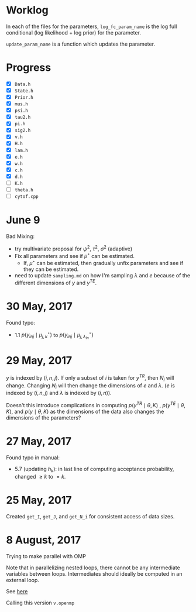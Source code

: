 # Worklog

In each of the files for the parameters, `log_fc_param_name` is the
log full conditional (log likelihood + log prior) for the parameter. 

`update_param_name` is a function which updates the parameter.

# Progress
- [x] `Data.h`
- [x] `State.h`
- [x] `Prior.h`
- [x] `mus.h`
- [x] `psi.h`
- [x] `tau2.h`
- [x] `pi.h`
- [x] `sig2.h`
- [x] `v.h`
- [x] `H.h`
- [x] `lam.h`
- [x] `e.h`
- [x] `w.h`
- [x] `c.h`
- [x] `d.h`
- [ ] `K.h`
- [ ] `theta.h`
- [ ] `cytof.cpp`

# June 9
Bad Mixing:
  - try multivariate proposal for $\psi^2$, $\tau^2$, $\sigma^2$ (adaptive)
  - Fix all parameters and see if $\mu^\star$ can be estimated.
      - If, $\mu^\star$ can be estimated, then gradually unfix parameters and see 
        if they can be estimated.
 - need to update `sampling.md` on how I'm sampling $\lambda$ and $e$ because of 
   the different dimensions of $y$ and $y^{TE}$.


# 30 May, 2017
Found typo:

- 1.1 $p(y_{inj} \mid \mu^\star_{j,k})$ to $p(y_{inj} \mid \mu^\star_{j,\lambda_{in}})$

# 29 May, 2017
$y$ is indexed by $(i,n,j)$. If only a subset of $i$ is taken for $y^{TR}$, then $N_i$
will change. Changing $N_i$ will then change the dimensions of $e$ and $\lambda$. ($e$
is indexed by $(i,n,j)$ and $\lambda$ is indexed by $(i,n)$).

Doesn't this introduce complications in computing $p(y^{TR}\mid \theta,K)$
, $p(y^{TE}\mid \theta,K)$, and $p(y\mid \theta,K)$ as the dimensions of the
data also changes the dimensions of the parameters?


# 27 May, 2017
Found typo in manual:

- 5.7 (updating $h_k$): in last line of computing acceptance probability,
  changed $\ge k$ to $= k$.

# 25 May, 2017

Created `get_I`, `get_J`, and `get_N_i` for consistent access of 
data sizes.

# 8 August, 2017

Trying to make parallel with OMP

Note that in parallelizing nested loops, there cannot be any intermediate variables
between loops. Intermediates should ideally be computed in an external loop.

See [here](http://pages.tacc.utexas.edu/~eijkhout/pcse/html/omp-loop.html)

Calling this version `v.openmp`
